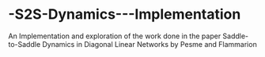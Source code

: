 # -S2S-Dynamics---Implementation
An Implementation and exploration of the work done in the paper Saddle-to-Saddle Dynamics in Diagonal Linear Networks by Pesme and Flammarion
